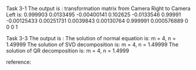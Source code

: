 Task 3-1
The output is :
transformation matrix from Camera Right to Camera Left is: 
   0.999903   0.0133495 -0.00400141    0.102625
 -0.0133546     0.99991 -0.00125433  0.00251731
  0.0039843  0.00130764    0.999991 0.000576889
          0           0           0           1

 
Task 3-3
The output is :
The solution of normal equation is: m = 4, n = 1.49999
The solution of SVD decomposition is: m = 4, n = 1.49999
The solution of QR decomposition is: m = 4, n = 1.4999

reference:
